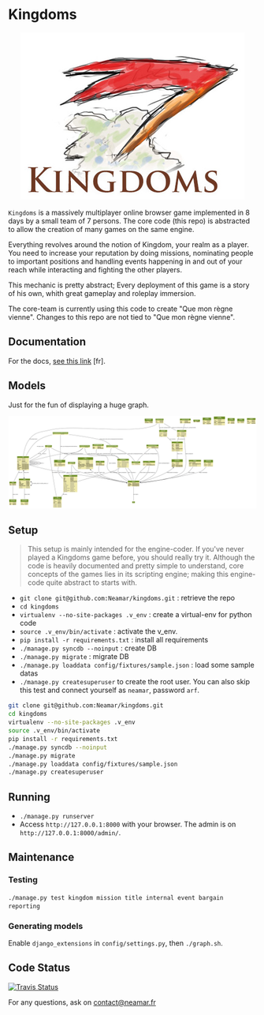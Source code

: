 Kingdoms
========

<p align="center"><img src="https://github.com/Neamar/kingdoms/blob/master/docs/kingdoms.jpg?raw=true" alt="Kingdoms." /></p>

`Kingdoms` is a massively multiplayer online browser game implemented in 8 days by a small team of 7 persons.
The core code (this repo) is abstracted to allow the creation of many games on the same engine.

Everything revolves around the notion of Kingdom, your realm as a player. You need to increase your reputation by doing missions, nominating people to important positions and handling events happening in and out of your reach while interacting and fighting the other players.

This mechanic is pretty abstract; Every deployment of this game is a story of his own, whith great gameplay and roleplay immersion.

The core-team is currently using this code to create "Que mon règne vienne".
Changes to this repo are not tied to "Que mon règne vienne".

Documentation
-------------
For the docs, [see this link](docs/readme.md) [fr].

Models
------
Just for the fun of displaying a huge graph.

![Models](https://github.com/Neamar/kingdoms/blob/master/models.png?raw=true)

Setup 
-----
> This setup is mainly intended for the engine-coder.
> If you've never played a Kingdoms game before, you should really try it. Although the code is heavily documented and pretty simple to understand, core concepts of the games lies in its scripting engine; making this engine-code quite abstract to starts with.

* `git clone git@github.com:Neamar/kingdoms.git` : retrieve the repo
* `cd kingdoms`
* `virtualenv --no-site-packages .v_env` : create a virtual-env for python code
* `source .v_env/bin/activate` : activate the v_env.
* `pip install -r requirements.txt` : install all requirements
* `./manage.py syncdb --noinput` : create DB
* `./manage.py migrate` : migrate DB
* `./manage.py loaddata config/fixtures/sample.json` : load some sample datas
* `./manage.py createsuperuser` to create the root user. You can also skip this test and connect yourself as `neamar`, password `arf`.

```sh
git clone git@github.com:Neamar/kingdoms.git
cd kingdoms
virtualenv --no-site-packages .v_env
source .v_env/bin/activate
pip install -r requirements.txt
./manage.py syncdb --noinput
./manage.py migrate
./manage.py loaddata config/fixtures/sample.json
./manage.py createsuperuser
```

Running
-------
* `./manage.py runserver`
* Access `http://127.0.0.1:8000` with your browser. The admin is on `http://127.0.0.1:8000/admin/`.

Maintenance
-----------
### Testing
`./manage.py test kingdom mission title internal event bargain reporting`

### Generating models
Enable `django_extensions` in `config/settings.py`, then `./graph.sh`.

Code Status
-----------

[![Travis Status](https://api.travis-ci.org/Neamar/kingdoms.png)](https://travis-ci.org/Neamar/kingdoms)

For any questions, ask on contact@neamar.fr
